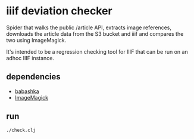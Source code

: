 # iiif deviation checker

Spider that walks the public /article API, extracts image references, downloads the article data from the S3 bucket and
iiif and compares the two using ImageMagick.

It's intended to be a regression checking tool for IIIF that can be run on an adhoc IIIF instance.

## dependencies

* [babashka](https://github.com/borkdude/babashka/releases)
* [ImageMagick](https://imagemagick.org/index.php)

## run

    ./check.clj
